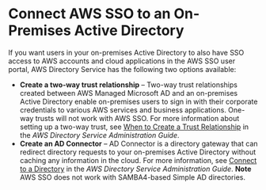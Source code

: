 # Connect AWS SSO to an On\-Premises Active Directory<a name="connectawsad"></a>

If you want users in your on\-premises Active Directory to also have SSO access to AWS accounts and cloud applications in the AWS SSO user portal, AWS Directory Service has the following two options available:
+ **Create a two\-way trust relationship** – Two\-way trust relationships created between AWS Managed Microsoft AD and an on\-premises Active Directory enable on\-premises users to sign in with their corporate credentials to various AWS services and business applications\. One\-way trusts will not work with AWS SSO\. For more information about setting up a two\-way trust, see [When to Create a Trust Relationship](http://docs.aws.amazon.com/directoryservice/latest/admin-guide/setup_trust.html) in the *AWS Directory Service Administration Guide*\.
+ **Create an AD Connector** – AD Connector is a directory gateway that can redirect directory requests to your on\-premises Active Directory without caching any information in the cloud\. For more information, see [Connect to a Directory](http://docs.aws.amazon.com/directoryservice/latest/admin-guide/connect_directory.html) in the *AWS Directory Service Administration Guide*\.
**Note**  
AWS SSO does not work with SAMBA4\-based Simple AD directories\.